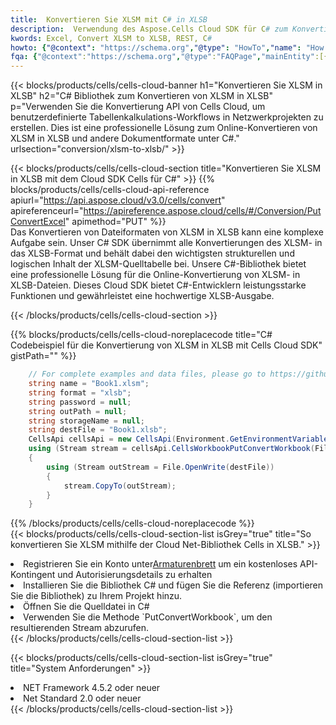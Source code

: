 ```yaml
---
title:  Konvertieren Sie XLSM mit C# in XLSB
description:  Verwendung des Aspose.Cells Cloud SDK für C# zum Konvertieren einer XLSM-Formatdatei in eine XLSB-Formatdatei.
kwords: Excel, Convert XLSM to XLSB, REST, C#
howto: {"@context": "https://schema.org","@type": "HowTo","name": "How to convert XLSM to XLSB using the Cells Cloud Net library.","description": "How to convert XLSM to XLSB using the Cells Cloud Net library.","image": {"@type": "ImageObject"},"url": "/net/conversion/xlsm-to-xlsb/","step": [{ "@type": "HowToStep","name": "How to convert XLSM to XLSB using the Cells Cloud Net library. step 1", "image": {"@type": "ImageObject",},"url": "/net/conversion/xlsm-to-xlsb/","text": "Register an account at <a href='https://dashboard.aspose.cloud/'>Dashboard</a> to get free API quota & authorization details",},{ "@type": "HowToStep","name": "How to convert XLSM to XLSB using the Cells Cloud Net library. step 1", "image": {"@type": "ImageObject",},"url": "/net/conversion/xlsm-to-xlsb/","text": "Install C# library and add the reference (import the library) to your project.",},{ "@type": "HowToStep","name": "How to convert XLSM to XLSB using the Cells Cloud Net library. step 1", "image": {"@type": "ImageObject",},"url": "/net/conversion/xlsm-to-xlsb/","text": "Open the source file in C#",},{ "@type": "HowToStep","name": "How to convert XLSM to XLSB using the Cells Cloud Net library. step 1", "image": {"@type": "ImageObject",},"url": "/net/conversion/xlsm-to-xlsb/","text": "Use the `PutConvertWorkbook` method to retrieve the resulting stream.",}, ],"supply": {"@type": "HowToSupply","name": "document"},"tool": [{"@type": "HowToTool","name": "Visual Studio, Visual Studio Code, Rider "},{"@type": "HowToTool","name": "Aspose Cells"}],"totalTime": "PT6M"}
fqa: {"@context":"https://schema.org","@type":"FAQPage","mainEntity":[{"@type":"Question","name":"Why convert file formats in C# using REST API?","acceptedAnswer":{"@type":"Answer","text":"Documents are encoded in many ways, and some files may be incompatible with the software you use. To open and read such files, just convert them to appropriate file formats.<br/><ol><li>Install .NET SDK and add the reference (import the library) to your project.</li><li>Open the source file in C# using REST API.</li><li>Call the PutConvertWorkbookRequest() method, passing an output filename with required extension.</li><li>Get the result of conversion as a separate file.</li></ol>"}},{"@type":"Question","name":"What file formats can I convert with your C# library?","acceptedAnswer":{"@type":"Answer","text":"We support a variety of file formats for conversion using .NET library, including XLSX, Excel, xls , PDF, CSV, HTML, Markdown, XML, PNG, JPG, TIFF, Json, TXT and many more."}},{"@type":"Question","name":"What is the maximum allowed file size for conversion using this .NET library?","acceptedAnswer":{"@type":"Answer","text":"There are no file size limits for format conversions using .NET library."}}]}
---
```

{{< blocks/products/cells/cells-cloud-banner h1="Konvertieren Sie XLSM in XLSB" h2="C# Bibliothek zum Konvertieren von XLSM in XLSB" p="Verwenden Sie die Konvertierung API von Cells Cloud, um benutzerdefinierte Tabellenkalkulations-Workflows in Netzwerkprojekten zu erstellen. Dies ist eine professionelle Lösung zum Online-Konvertieren von XLSM in XLSB und andere Dokumentformate unter C#." urlsection="conversion/xlsm-to-xlsb/" >}}

{{< blocks/products/cells/cells-cloud-section title="Konvertieren Sie XLSM in XLSB mit dem Cloud SDK Cells für C#" >}}
{{% blocks/products/cells/cells-cloud-api-reference apiurl="https://api.aspose.cloud/v3.0/cells/convert" apireferenceurl="https://apireference.aspose.cloud/cells/#/Conversion/PutConvertExcel" apimethod="PUT" %}}
<br/>
Das Konvertieren von Dateiformaten von XLSM in XLSB kann eine komplexe Aufgabe sein. Unser C# SDK übernimmt alle Konvertierungen des XLSM- in das XLSB-Format und behält dabei den wichtigsten strukturellen und logischen Inhalt der XLSM-Quelltabelle bei. Unsere C#-Bibliothek bietet eine professionelle Lösung für die Online-Konvertierung von XLSM- in XLSB-Dateien. Dieses Cloud SDK bietet C#-Entwicklern leistungsstarke Funktionen und gewährleistet eine hochwertige XLSB-Ausgabe.

{{< /blocks/products/cells/cells-cloud-section >}}

{{% blocks/products/cells/cells-cloud-noreplacecode title="C# Codebeispiel für die Konvertierung von XLSM in XLSB mit Cells Cloud SDK" gistPath="" %}}
 
```cs
    // For complete examples and data files, please go to https://github.com/aspose-cells-cloud/aspose-cells-cloud-dotnet/
    string name = "Book1.xlsm";
    string format = "xlsb";
    string password = null;
    string outPath = null;
    string storageName = null;
    string destFile = "Book1.xlsb";
    CellsApi cellsApi = new CellsApi(Environment.GetEnvironmentVariable("ProductClientId"), Environment.GetEnvironmentVariable("ProductClientSecret"));
    using (Stream stream = cellsApi.CellsWorkbookPutConvertWorkbook(File.OpenRead(name), format, password, outPath, storageName))
    {
        using (Stream outStream = File.OpenWrite(destFile))
        {
            stream.CopyTo(outStream);
        }
    }
```
 
{{% /blocks/products/cells/cells-cloud-noreplacecode %}}
<br/>
{{< blocks/products/cells/cells-cloud-section-list isGrey="true" title="So konvertieren Sie XLSM mithilfe der Cloud Net-Bibliothek Cells in XLSB." >}}
<li> Registrieren Sie ein Konto unter<a href="https://dashboard.aspose.cloud/">Armaturenbrett</a> um ein kostenloses API-Kontingent und Autorisierungsdetails zu erhalten</li>
<li>Installieren Sie die Bibliothek C# und fügen Sie die Referenz (importieren Sie die Bibliothek) zu Ihrem Projekt hinzu.</li>
<li>Öffnen Sie die Quelldatei in C#</li>
<li>Verwenden Sie die Methode `PutConvertWorkbook`, um den resultierenden Stream abzurufen.</li>
{{< /blocks/products/cells/cells-cloud-section-list >}}

{{< blocks/products/cells/cells-cloud-section-list isGrey="true" title="System Anforderungen" >}}
<li>NET Framework 4.5.2 oder neuer</li>
<li>Net Standard 2.0 oder neuer</li>
{{< /blocks/products/cells/cells-cloud-section-list >}}
